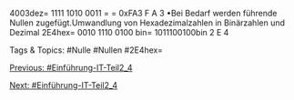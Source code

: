 4003dez=   1111  1010  0011 = = 0xFA3
F A 3
•Bei Bedarf werden führende Nullen zugefügt.Umwandlung von Hexadezimalzahlen in Binärzahlen und Dezimal
2E4hex= 0010 1110  0100 bin= 1011100100bin
2 E 4    

   Tags & Topics:
   #Nulle
   #Nullen
   #2E4hex=

[Previous: #Einführung-IT-Teil2_4](Einführung-IT-Teil2_4.md)

[Next: #Einführung-IT-Teil2_4](Einführung-IT-Teil2_4.md)